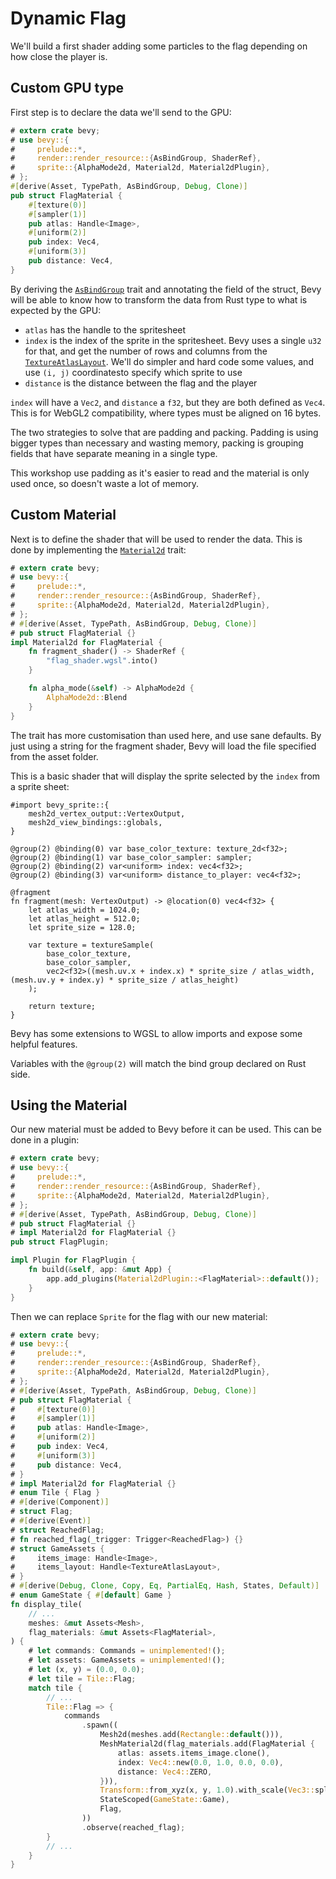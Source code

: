 # Dynamic Flag

We'll build a first shader adding some particles to the flag depending on how close the player is.

## Custom GPU type

First step is to declare the data we'll send to the GPU:

```rust
# extern crate bevy;
# use bevy::{
#     prelude::*,
#     render::render_resource::{AsBindGroup, ShaderRef},
#     sprite::{AlphaMode2d, Material2d, Material2dPlugin},
# };
#[derive(Asset, TypePath, AsBindGroup, Debug, Clone)]
pub struct FlagMaterial {
    #[texture(0)]
    #[sampler(1)]
    pub atlas: Handle<Image>,
    #[uniform(2)]
    pub index: Vec4,
    #[uniform(3)]
    pub distance: Vec4,
}
```

By deriving the [`AsBindGroup`](https://docs.rs/bevy/0.15.0-rc.3/bevy/render/render_resource/trait.AsBindGroup.html) trait and annotating the field of the struct, Bevy will be able to know how to transform the data from Rust type to what is expected by the GPU:
* `atlas` has the handle to the spritesheet
* `index` is the index of the sprite in the spritesheet. Bevy uses a single `u32` for that, and get the number of rows and columns from the [`TextureAtlasLayout`](https://docs.rs/bevy/0.15.0-rc.3/bevy/prelude/struct.TextureAtlasLayout.html). We'll do simpler and hard code some values, and use `(i, j)` coordinatesto specify which sprite to use
* `distance` is the distance between the flag and the player

<div class="warning">

`index` will have a `Vec2`, and `distance` a `f32`, but they are both defined as `Vec4`. This is for WebGL2 compatibility, where types must be aligned on 16 bytes.

The two strategies to solve that are padding and packing. Padding is using bigger types than necessary and wasting memory, packing is grouping fields that have separate meaning in a single type.

This workshop use padding as it's easier to read and the material is only used once, so doesn't waste a lot of memory.

</div>

## Custom Material

Next is to define the shader that will be used to render the data. This is done by implementing the [`Material2d`](https://docs.rs/bevy/0.15.0-rc.3/bevy/sprite/trait.Material2d.html) trait:

```rust
# extern crate bevy;
# use bevy::{
#     prelude::*,
#     render::render_resource::{AsBindGroup, ShaderRef},
#     sprite::{AlphaMode2d, Material2d, Material2dPlugin},
# };
# #[derive(Asset, TypePath, AsBindGroup, Debug, Clone)]
# pub struct FlagMaterial {}
impl Material2d for FlagMaterial {
    fn fragment_shader() -> ShaderRef {
        "flag_shader.wgsl".into()
    }

    fn alpha_mode(&self) -> AlphaMode2d {
        AlphaMode2d::Blend
    }
}
```

The trait has more customisation than used here, and use sane defaults. By just using a string for the fragment shader, Bevy will load the file specified from the asset folder.

This is a basic shader that will display the sprite selected by the `index` from a sprite sheet:

```wgsl
#import bevy_sprite::{
    mesh2d_vertex_output::VertexOutput,
    mesh2d_view_bindings::globals,
}

@group(2) @binding(0) var base_color_texture: texture_2d<f32>;
@group(2) @binding(1) var base_color_sampler: sampler;
@group(2) @binding(2) var<uniform> index: vec4<f32>;
@group(2) @binding(3) var<uniform> distance_to_player: vec4<f32>;

@fragment
fn fragment(mesh: VertexOutput) -> @location(0) vec4<f32> {
    let atlas_width = 1024.0;
    let atlas_height = 512.0;
    let sprite_size = 128.0;

    var texture = textureSample(
        base_color_texture,
        base_color_sampler,
        vec2<f32>((mesh.uv.x + index.x) * sprite_size / atlas_width, (mesh.uv.y + index.y) * sprite_size / atlas_height)
    );

    return texture;
}
```

Bevy has some extensions to WGSL to allow imports and expose some helpful features.

Variables with the `@group(2)` will match the bind group declared on Rust side.

## Using the Material

Our new material must be added to Bevy before it can be used. This can be done in a plugin:

```rust
# extern crate bevy;
# use bevy::{
#     prelude::*,
#     render::render_resource::{AsBindGroup, ShaderRef},
#     sprite::{AlphaMode2d, Material2d, Material2dPlugin},
# };
# #[derive(Asset, TypePath, AsBindGroup, Debug, Clone)]
# pub struct FlagMaterial {}
# impl Material2d for FlagMaterial {}
pub struct FlagPlugin;

impl Plugin for FlagPlugin {
    fn build(&self, app: &mut App) {
        app.add_plugins(Material2dPlugin::<FlagMaterial>::default());
    }
}
```

Then we can replace `Sprite` for the flag with our new material:

```rust
# extern crate bevy;
# use bevy::{
#     prelude::*,
#     render::render_resource::{AsBindGroup, ShaderRef},
#     sprite::{AlphaMode2d, Material2d, Material2dPlugin},
# };
# #[derive(Asset, TypePath, AsBindGroup, Debug, Clone)]
# pub struct FlagMaterial {
#     #[texture(0)]
#     #[sampler(1)]
#     pub atlas: Handle<Image>,
#     #[uniform(2)]
#     pub index: Vec4,
#     #[uniform(3)]
#     pub distance: Vec4,
# }
# impl Material2d for FlagMaterial {}
# enum Tile { Flag }
# #[derive(Component)]
# struct Flag;
# #[derive(Event)]
# struct ReachedFlag;
# fn reached_flag(_trigger: Trigger<ReachedFlag>) {}
# struct GameAssets {
#     items_image: Handle<Image>,
#     items_layout: Handle<TextureAtlasLayout>,
# }
# #[derive(Debug, Clone, Copy, Eq, PartialEq, Hash, States, Default)]
# enum GameState { #[default] Game }
fn display_tile(
    // ...
    meshes: &mut Assets<Mesh>,
    flag_materials: &mut Assets<FlagMaterial>,
) {
    # let commands: Commands = unimplemented!();
    # let assets: GameAssets = unimplemented!();
    # let (x, y) = (0.0, 0.0);
    # let tile = Tile::Flag;
    match tile {
        // ...
        Tile::Flag => {
            commands
                .spawn((
                    Mesh2d(meshes.add(Rectangle::default())),
                    MeshMaterial2d(flag_materials.add(FlagMaterial {
                        atlas: assets.items_image.clone(),
                        index: Vec4::new(0.0, 1.0, 0.0, 0.0),
                        distance: Vec4::ZERO,
                    })),
                    Transform::from_xyz(x, y, 1.0).with_scale(Vec3::splat(0.5) * 128.0),
                    StateScoped(GameState::Game),
                    Flag,
                ))
                .observe(reached_flag);
        }
        // ...
    }
}
```

